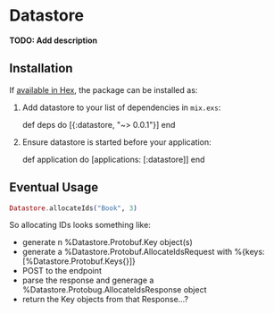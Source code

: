 # Datastore

**TODO: Add description**

## Installation

If [available in Hex](https://hex.pm/docs/publish), the package can be installed as:

  1. Add datastore to your list of dependencies in `mix.exs`:

        def deps do
          [{:datastore, "~> 0.0.1"}]
        end

  2. Ensure datastore is started before your application:

        def application do
          [applications: [:datastore]]
        end


## Eventual Usage

```elixir
Datastore.allocateIds("Book", 3)
```

So allocating IDs looks something like:

* generate n %Datastore.Protobuf.Key object(s)
* generate a %Datastore.Protobuf.AllocateIdsRequest with %{keys: [%Datastore.Protobuf.Keys{}]}
* POST to the endpoint
* parse the response and generage a %Datastore.Protobug.AllocateIdsResponse object
* return the Key objects from that Response...?
